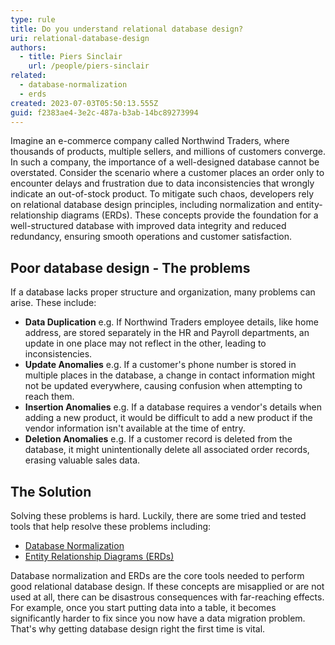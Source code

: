 ```yaml
---
type: rule
title: Do you understand relational database design?
uri: relational-database-design
authors:
  - title: Piers Sinclair
    url: /people/piers-sinclair
related:
  - database-normalization
  - erds
created: 2023-07-03T05:50:13.555Z
guid: f2383ae4-3e2c-487a-b3ab-14bc89273994
---
```

Imagine an e-commerce company called Northwind Traders, where thousands of products, multiple sellers, and millions of customers converge. In such a company, the importance of a well-designed database cannot be overstated. Consider the scenario where a customer places an order only to encounter delays and frustration due to data inconsistencies that wrongly indicate an out-of-stock product. To mitigate such chaos, developers rely on relational database design principles, including normalization and entity-relationship diagrams (ERDs). These concepts provide the foundation for a well-structured database with improved data integrity and reduced redundancy, ensuring smooth operations and customer satisfaction.

<!--endintro-->

## Poor database design - The problems

If a database lacks proper structure and organization, many problems can arise. These include:

* **Data Duplication** e.g. If Northwind Traders employee details, like home address, are stored separately in the HR and Payroll departments, an update in one place may not reflect in the other, leading to inconsistencies.
* **Update Anomalies** e.g. If a customer's phone number is stored in multiple places in the database, a change in contact information might not be updated everywhere, causing confusion when attempting to reach them.
* **Insertion Anomalies** e.g. If a database requires a vendor's details when adding a new product, it would be difficult to add a new product if the vendor information isn't available at the time of entry.
* **Deletion Anomalies** e.g. If a customer record is deleted from the database, it might unintentionally delete all associated order records, erasing valuable sales data.

## The Solution
Solving these problems is hard. Luckily, there are some tried and tested tools that help resolve these problems including:
- [Database Normalization](https://www.ssw.com.au/rules/database-normalization)
- [Entity Relationship Diagrams (ERDs)](https://www.ssw.com.au/rules/erds)

Database normalization and ERDs are the core tools needed to perform good relational database design. If these concepts are misapplied or are not used at all, there can be disastrous consequences with far-reaching effects. For example, once you start putting data into a table, it becomes significantly harder to fix since you now have a data migration problem. That's why getting database design right the first time is vital.
